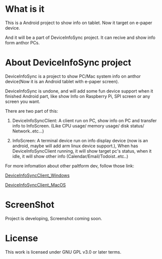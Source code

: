 # What is it

This is a Android project to show info on tablet. Now it target on e-paper device.

And it will be a part of DeviceInfoSync project. It can recive and show info form anthor PCs.

# About DeviceInfoSync project

DeviceInfoSync is a project to show PC/Mac system info on anthor device(Now it is an Android tablet with e-paper screen).

DeviceInfoSync is undone, and will add some fun device support when it finished Android part, like show Info on Raspberry Pi, SPI screen or any screen you want.

There are two part of this:

1. DeviceInfoSyncClient: A client run on PC, show info on PC and transfer info to InfoScreen. (Like CPU usage/ memory usage/ disk status/ Network..etc...)

2. InfoScreen: A terminal device run on info display device (now is an android, maybe will add arm linux device support.), When has DeviceInfoSyncClient running, it will show target pc's status, when it idle, it will show other info (Calendar/Email/Todoist..etc..)

For more infomation about other paltform dev, follow those link:

[DeviceInfoSyncClient_Windows](https://github.com/MortalKim/DeviceInfoSyncClient_Windows)

[DeviceInfoSyncClient_MacOS](https://github.com/MortalKim/DeviceInfoSyncClient_MacOS)

# ScreenShot

Project is developing, Screenshot coming soon.

# License

This work is licensed under GNU GPL v3.0 or later terms.